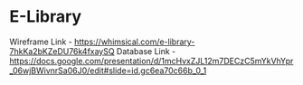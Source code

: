 # E-Library
Wireframe Link - https://whimsical.com/e-library-7hkKa2bKZeDU76k4fxaySQ
Database Link - https://docs.google.com/presentation/d/1mcHvxZJL12m7DECzC5mYkVhYpr_06wjBWivnrSa06J0/edit#slide=id.gc6ea70c66b_0_1
